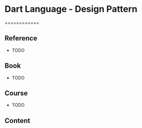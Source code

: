 # Dart Language - Design Pattern
============


## Reference

* TODO


## Book

* TODO


## Course

* TODO


## Content